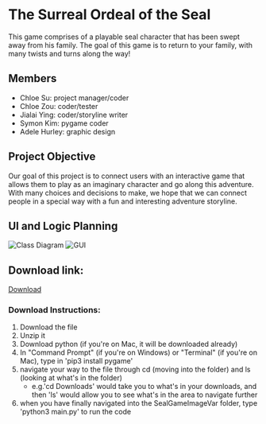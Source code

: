 # The Surreal Ordeal of the Seal

This game comprises of a playable seal character that has been swept away from his family. The goal of this game is to return to your family, with many twists and turns along the way!

## Members
* Chloe Su: project manager/coder
* Chloe Zou: coder/tester
* Jialai Ying: coder/storyline writer
* Symon Kim: pygame coder
* Adele Hurley: graphic design


## Project Objective
Our goal of this project is to connect users with an interactive game that allows them to play as an imaginary character and go along this adventure. With many choices and decisions to make, we hope that we can connect people in a special way with a fun and interesting adventure storyline.
## UI and Logic Planning
![Class Diagram](https://github.com/akiaxin/creativename/blob/main/images/classdiagram(CS).png)
![GUI]()
## Download link:
[Download](https://github.com/akiaxin/creativename/raw/main/src/SealGameImageVar.zip)
### Download Instructions:
1. Download the file
2. Unzip it
3. Download python (if you're on Mac, it will be downloaded already)
4. In "Command Prompt" (if you're on Windows) or "Terminal" (if you're on Mac), type in 'pip3 install pygame'
5. navigate your way to the file through cd (moving into the folder) and ls (looking at what's in the folder)
   - e.g.'cd Downloads' would take you to what's in your downloads, and then 'ls' would allow you to see what's in the area to navigate further
6. when you have finally navigated into the SealGameImageVar folder, type 'python3 main.py' to run the code
